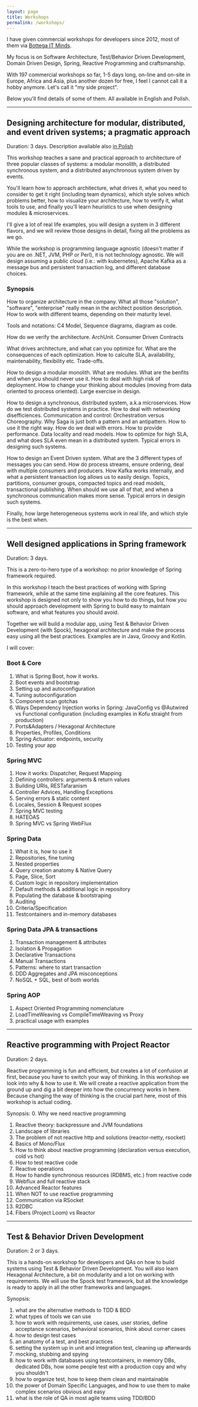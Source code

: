 ```yaml
---
layout: page
title: Workshops
permalink: /workshops/
---
```


I have given commercial workshops for developers since 2012, most of them via [Bottega IT Minds](https://bottega.com.pl/). 

My focus is on Software Architecture, Test/Behavior Driven Development, Domain Driven Design, Spring, Reactive Programming and craftsmanship.

With 197 commercial workshops so far, 1-5 days long, on-line and on-site in Europe, Africa and Asia, plus another dozen for free, I feel I cannot call it a hobby anymore. Let's call it "my side project".

Below you'll find details of some of them. All available in English and Polish.

--------

## Designing architecture for modular, distributed, and event driven systems; a pragmatic approach

Duration: 3 days. Description available also [in Polish](https://bottega.com.pl/szkolenie-projektowanie-systemow-modularnych-i-rozproszonych)

This workshop teaches a sane and practical approach to architecture of three popular classes of systems: a modular monolith, a distributed synchronous system, and a distributed asynchronous system driven by events. 

You'll learn how to approach architecture, what drives it, what you need to consider to get it right (including team dynamics), which style solves which problems better, how to visualize your architecture, how to verify it, what tools to use, and finally you'll learn heuristics to use when designing modules & microservices.

I'll give a lot of real life examples, you will design a system in 3 different flavors, and we will review those designs in detail, fixing all the problems as we go.

While the workshop is programming language agnostic (doesn't matter if you are on .NET, JVM, PHP or Perl), it is not technology agnostic. We will design assuming a public cloud (i.e.: with kubernetes), Apache Kafka as a message bus and persistent transaction log, and different database choices.

### Synopsis

How to organize architecture in the company. What all those "solution", "software", "enterprise" really mean in the architect position description. How to work with different teams, depending on their maturity level.

Tools and notations: C4 Model, Sequence diagrams, diagram as code.

How do we verify the architecture. ArchUnit. Consumer Driven Contracts

What drives architecture, and what can you optimize for. What are the consequences of each optimization. How to calculte SLA, availability, maintenability, flexibility etc. Trade-offs.

How to design a modular monolith. What are modules. What are the benfits and when you should never use it. How to deal with high risk of deployment. How to change your thinking about modules (moving from data oriented to process oriented). Large exercise in design.

How to design a synchronous, distributed system, a.k.a microservices. How do we test distributed systems in practice. How to deal with networking disefficiences. Communication and control: Orchestration versus Choreography. Why Saga is just both a pattern and an antipattern. How to use it the right way. How do we deal with errors. How to provide performance. Data locality and read models. How to optimize for high SLA, and what does SLA even mean in a distributed system. Typical errors in designing such systems.

How to design an Event Driven system. What are the 3 different types of messages you can send. How do process streams, ensure ordering, deal with multiple consumers and producers. How Kafka works internally, and what a persistent transaction log allows us to easily design. Topics, partitions, consumer groups, compacted topics and read models, transactional publishing. When should we use all of that, and when a synchronous communication makes more sense. Typical errors in desigin such systems.

Finally, how large heterogeneous systems work in real life, and which style is the best when.

--------

## Well designed applications in Spring framework

Duration: 3 days.

This is a zero-to-hero type of a workshop: no prior knowledge of Spring framework required.

In this workshop I teach the best practices of working with Spring framework, while at the same time explaining all the core features. This workshop is designed not only to show you how to do things, but how you should approach development with Spring to build easy to maintain software, and what features you should avoid.

Together we will build a modular app, using Test & Behavior Driven Development (with Spock), hexagonal architecture and make the process easy using all the best practices. Examples are in Java, Groovy and Kotlin.

I will cover:

### Boot & Core
1. What is Spring Boot, how it works.
1. Boot events and bootstrap
1. Setting up and autoconfiguration
1. Tuning autoconfiguration
1. Component scan gotchas
1. Ways Dependency Injection works in Spring: JavaConfig vs @Autwired vs Functional configuration (including examples in Kofu straight from production)
1. Ports&Adapters / Hexagonal Architecture
1. Properties, Profiles, Conditions
1. Spring Actuator: endpoints, security
1. Testing your app

### Spring MVC
1. How it works: Dispatcher, Request Mapping
1. Defining controllers: arguments & return values
1. Building URIs, RESTafaranism
1. Controller Advices, Handling Exceptions
1. Serving errors & static content
1. Locales, Session & Request scopes
1. Spring MVC testing
1. HATEOAS
1. Spring MVC vs Spring WebFlux

### Spring Data
1. What it is, how to use it
1. Repositories, fine tuning
1. Nested properties
1. Query creation anatomy & Native Query
1. Page, Slice, Sort
1. Custom logic in repository implementation
1. Default methods & additional logic in repository
1. Populating the database & bootstraping
1. Auditing
1. Criteria/Specification
1. Testcontainers and in-memory databases

### Spring Data JPA & transactions
1. Transaction management & attributes
1. Isolation & Propagation
1. Declarative Transactions
1. Manual Transactions
1. Patterns: where to start transaction
1. DDD Aggregates and JPA misconceptions
1. NoSQL + SQL, best of both worlds

### Spring AOP
1. Aspect Oriented Programming nomenclature
1. LoadTimeWeaving vs CompileTimeWeaving vs Proxy
1. practical usage with examples

--------

## Reactive programming with Project Reactor

Duration: 2 days.

Reactive programming is fun and efficient, but creates a lot of confusion at first, because you have to switch your way of thinking. In this workshop we look into why & how to use it. We will create a reactive application from the ground up and dig a bit deeper into how the concurrency works in here. Because changing the way of thinking is the crucial part here, most of this workshop is actual coding.

Synopsis:
0. Why we need reactive programming
1. Reactive theory: backpressure and JVM foundations
2. Landscape of libraries
3. The problem of not reactive http and solutions (reactor-netty, rsocket)
4. Basics of Mono/Flux
5. How to think about reactive programming (declaration versus execution, cold vs hot)
6. How to test reactive code
7. Reactive operations
8. How to handle synchronous resources (RDBMS, etc.) from reactive code
9. Webflux and full reactive stack
10. Advanced Reactor features
11. When NOT to use reactive programming
12. Communication via RSocket
13. R2DBC
14. Fibers (Project Loom) vs Reactor

--------

## Test & Behavior Driven Development

Duration: 2 or 3 days.

This is a hands-on workshop for developers and QAs on how to build systems using Test & Behavior Driven Development. You will also learn Hexagonal Architecture, a bit on modularity and a lot on working with requirements. We will use the Spock test framework, but all the knowledge is ready to apply in all the other frameworks and languages.

Synopsis:
1. what are the alternative methods to TDD & BDD
1. what types of tools we can use
1. how to work with requirements, use cases, user stories, define acceptance scenarios, behavioral scenarios, think about corner cases
1. how to design test cases
1. an anatomy of a test, and best practices
1. setting the system up in unit and integration test, cleaning up afterwards
1. mocking, stubbing and spying
1. how to work with databases using testcontainers, in memory DBs, dedicated DBs, how some people test with a production copy and why you shouldn't
1. how to organize test, how to keep them clean and maintainable 
1. the power of Domain Specific Languages, and how to use them to make complex scenarios obvious and easy
1. what is the role of QA in most agile teams using TDD/BDD
